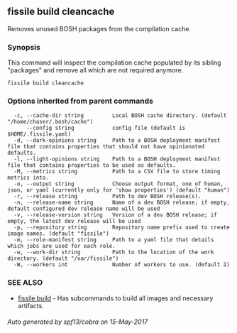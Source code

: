 ## fissile build cleancache

Removes unused BOSH packages from the compilation cache.

### Synopsis



This command will inspect the compilation cache populated by its sibling "packages"
and remove all which are not required anymore.

```
fissile build cleancache
```

### Options inherited from parent commands

```
  -c, --cache-dir string         Local BOSH cache directory. (default "/home/chaser/.bosh/cache")
      --config string            config file (default is $HOME/.fissile.yaml)
  -d, --dark-opinions string     Path to a BOSH deployment manifest file that contains properties that should not have opinionated defaults.
  -l, --light-opinions string    Path to a BOSH deployment manifest file that contains properties to be used as defaults.
  -M, --metrics string           Path to a CSV file to store timing metrics into.
  -o, --output string            Choose output format, one of human, json, or yaml (currently only for 'show properties') (default "human")
  -r, --release string           Path to dev BOSH release(s).
  -n, --release-name string      Name of a dev BOSH release; if empty, default configured dev release name will be used
  -v, --release-version string   Version of a dev BOSH release; if empty, the latest dev release will be used
  -p, --repository string        Repository name prefix used to create image names. (default "fissile")
  -m, --role-manifest string     Path to a yaml file that details which jobs are used for each role.
  -w, --work-dir string          Path to the location of the work directory. (default "/var/fissile")
  -W, --workers int              Number of workers to use. (default 2)
```

### SEE ALSO
* [fissile build](fissile_build.md)	 - Has subcommands to build all images and necessary artifacts.

###### Auto generated by spf13/cobra on 15-May-2017
